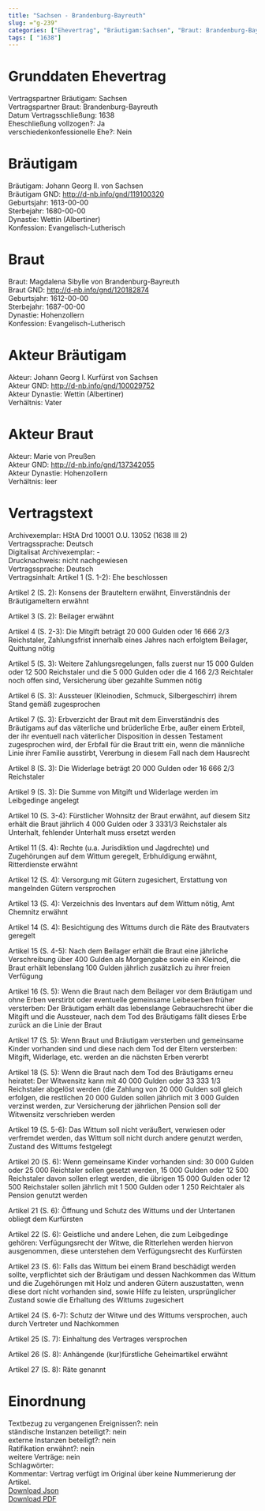 ```yaml
---
title: "Sachsen - Brandenburg-Bayreuth"
slug: ="g-239"
categories: ["Ehevertrag", "Bräutigam:Sachsen", "Braut: Brandenburg-Bayreuth", "Eheschließung vollzogen?:Ja", "verschiedenkonfessionelle Ehe?:Nein", "Dynastie Bräutigam:Wettin (Albertiner)", "Akteur Bräutigam:Johann Georg I. Kurfürst von Sachsen", "Akteur Braut:Marie von Preußen", "Textbezug?:nein", "Ständisch?:nein", "Ratifikation?:nein", "Sonstiges?:nein", "Bräutigam:Sachsen", "Braut: Brandenburg-Bayreuth"]
tags: [ "1638"]
---
```

<!--more-->

# Grunddaten Ehevertrag

Vertragspartner Bräutigam: Sachsen<br>
Vertragspartner Braut: Brandenburg-Bayreuth<br>
Datum Vertragsschließung: 1638<br>
Eheschließung vollzogen?: Ja<br>
verschiedenkonfessionelle Ehe?: Nein<br>
# Bräutigam

Bräutigam: Johann Georg II. von Sachsen<br>
Bräutigam GND: http://d-nb.info/gnd/119100320<br>
Geburtsjahr: 1613-00-00<br>
Sterbejahr: 1680-00-00<br>
Dynastie: Wettin (Albertiner)<br>
Konfession: Evangelisch-Lutherisch<br>
# Braut

Braut: Magdalena Sibylle von Brandenburg-Bayreuth<br>
Braut GND: http://d-nb.info/gnd/120182874<br>
Geburtsjahr: 1612-00-00<br>
Sterbejahr: 1687-00-00<br>
Dynastie: Hohenzollern<br>
Konfession: Evangelisch-Lutherisch<br>
# Akteur Bräutigam

Akteur: Johann Georg I. Kurfürst von Sachsen<br>
Akteur GND: http://d-nb.info/gnd/100029752<br>
Akteur Dynastie: Wettin (Albertiner)<br>
Verhältnis: Vater<br>
# Akteur Braut

Akteur: Marie von Preußen<br>
Akteur GND: http://d-nb.info/gnd/137342055<br>
Akteur Dynastie: Hohenzollern<br>
Verhältnis: leer<br>
# Vertragstext

Archivexemplar: HStA Drd 10001 O.U. 13052 (1638 III 2)<br>
Vertragssprache: Deutsch<br>
Digitalisat Archivexemplar: -<br>
Drucknachweis: nicht nachgewiesen<br>
Vertragssprache: Deutsch<br>
Vertragsinhalt: Artikel 1 (S. 1-2): Ehe beschlossen

Artikel 2 (S. 2): Konsens der Brauteltern erwähnt, Einverständnis der Bräutigameltern erwähnt

Artikel 3 (S. 2): Beilager erwähnt

Artikel 4 (S. 2-3): Die Mitgift beträgt 20 000 Gulden oder 16 666 2/3 Reichstaler, Zahlungsfrist innerhalb eines Jahres nach erfolgtem Beilager, Quittung nötig

Artikel 5 (S. 3): Weitere Zahlungsregelungen, falls zuerst nur 15 000 Gulden oder 12 500 Reichstaler und die 5 000 Gulden oder die 4 166 2/3 Reichtaler noch offen sind, Versicherung über gezahlte Summen nötig

Artikel 6 (S. 3): Aussteuer (Kleinodien, Schmuck, Silbergeschirr) ihrem Stand gemäß zugesprochen

Artikel 7 (S. 3): Erbverzicht der Braut mit dem Einverständnis des Bräutigams auf das väterliche und brüderliche Erbe, außer einem Erbteil, der ihr eventuell nach väterlicher Disposition in dessen Testament zugesprochen wird, der Erbfall für die Braut tritt ein, wenn die männliche Linie ihrer Familie ausstirbt, Vererbung in diesem Fall nach dem Hausrecht

Artikel 8 (S. 3): Die Widerlage beträgt 20 000 Gulden oder 16 666 2/3 Reichstaler

Artikel 9 (S. 3): Die Summe von Mitgift und Widerlage werden im Leibgedinge angelegt

Artikel 10 (S. 3-4): Fürstlicher Wohnsitz der Braut erwähnt, auf diesem Sitz erhält die Braut jährlich 4 000 Gulden oder 3 3331/3 Reichstaler als Unterhalt, fehlender Unterhalt muss ersetzt werden

Artikel 11 (S. 4): Rechte (u.a. Jurisdiktion und Jagdrechte) und Zugehörungen auf dem Wittum geregelt, Erbhuldigung erwähnt, Ritterdienste erwähnt

Artikel 12 (S. 4): Versorgung mit Gütern zugesichert, Erstattung von mangelnden Gütern versprochen

Artikel 13 (S. 4): Verzeichnis des Inventars auf dem Wittum nötig, Amt Chemnitz erwähnt

Artikel 14 (S. 4): Besichtigung des Wittums durch die Räte des Brautvaters geregelt

Artikel 15 (S. 4-5): Nach dem Beilager erhält die Braut eine jährliche Verschreibung über 400 Gulden als Morgengabe sowie ein Kleinod, die Braut erhält lebenslang 100 Gulden jährlich zusätzlich zu ihrer freien Verfügung

Artikel 16 (S. 5): Wenn die Braut nach dem Beilager vor dem Bräutigam und ohne Erben verstirbt oder eventuelle gemeinsame Leibeserben früher versterben: Der Bräutigam erhält das lebenslange Gebrauchsrecht über die Mitgift und die Aussteuer, nach dem Tod des Bräutigams fällt dieses Erbe zurück an die Linie der Braut

Artikel 17 (S. 5): Wenn Braut und Bräutigam versterben und gemeinsame Kinder vorhanden sind und diese nach dem Tod der Eltern versterben: Mitgift, Widerlage, etc. werden an die nächsten Erben vererbt

Artikel 18 (S. 5): Wenn die Braut nach dem Tod des Bräutigams erneu heiratet: Der Witwensitz kann mit 40 000 Gulden oder 33 333 1/3 Reichstaler abgelöst werden (die Zahlung von 20 000 Gulden soll gleich erfolgen, die restlichen 20 000 Gulden sollen jährlich mit 3 000 Gulden verzinst werden, zur Versicherung der jährlichen Pension soll der Witwensitz verschrieben werden

Artikel 19 (S. 5-6): Das Wittum soll nicht veräußert, verwiesen oder verfremdet werden, das Wittum soll nicht durch andere genutzt werden, Zustand des Wittums festgelegt

Artikel 20 (S. 6): Wenn gemeinsame Kinder vorhanden sind: 30 000 Gulden oder 25 000 Reichtaler sollen gesetzt werden, 15 000 Gulden oder 12 500 Reichstaler davon sollen erlegt werden, die übrigen 15 000 Gulden oder 12 500 Reichstaler sollen jährlich mit 1 500 Gulden oder 1 250 Reichtaler als Pension genutzt werden

Artikel 21 (S. 6): Öffnung und Schutz des Wittums und der Untertanen obliegt dem Kurfürsten

Artikel 22 (S. 6): Geistliche und andere Lehen, die zum Leibgedinge gehören: Verfügungsrecht der Witwe, die Ritterlehen werden hiervon ausgenommen, diese unterstehen dem Verfügungsrecht des Kurfürsten

Artikel 23 (S. 6): Falls das Wittum bei einem Brand beschädigt werden sollte, verpflichtet sich der Bräutigam und dessen Nachkommen das Wittum und die Zugehörungen mit Holz und anderen Gütern auszustatten, wenn diese dort nicht vorhanden sind, sowie Hilfe zu leisten, ursprünglicher Zustand sowie die Erhaltung des Wittums zugesichert

Artikel 24 (S. 6-7): Schutz der Witwe und des Wittums versprochen, auch durch Vertreter und Nachkommen

Artikel 25 (S. 7): Einhaltung des Vertrages versprochen

Artikel 26 (S. 8): Anhängende (kur)fürstliche Geheimartikel erwähnt

Artikel 27 (S. 8): Räte genannt
<br>
# Einordnung

Textbezug zu vergangenen Ereignissen?: nein<br>
ständische Instanzen beteiligt?: nein<br>
externe Instanzen beteiligt?: nein<br>
Ratifikation erwähnt?: nein<br>
weitere Verträge: nein<br>
Schlagwörter: <br>
Kommentar: Vertrag verfügt im Original über keine Nummerierung der Artikel.<br>
[Download Json](/vertraege/vertrag-239.json)<br>
[Download PDF](/vertraege/v150.pdf)